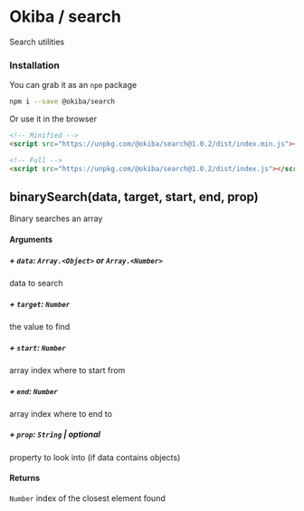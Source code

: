 

# Okiba / search
Search utilities




### Installation

You can grab it as an `npm` package 
```bash
npm i --save @okiba/search
```

Or use it in the browser
```html
<!-- Minified -->
<script src="https://unpkg.com/@okiba/search@1.0.2/dist/index.min.js"></script>

<!-- Full -->
<script src="https://unpkg.com/@okiba/search@1.0.2/dist/index.js"></script>
```




## binarySearch(data, target, start, end, prop)


Binary searches an array







#### Arguments


##### + `data`: `Array.<Object>` or  `Array.<Number>`

data to search


##### + `target`: `Number`

the value to find


##### + `start`: `Number`

array index where to start from


##### + `end`: `Number`

array index where to end to


##### + `prop`: `String` | _optional_

property to look into (if data contains objects)





#### Returns

`Number` index of the closest element found